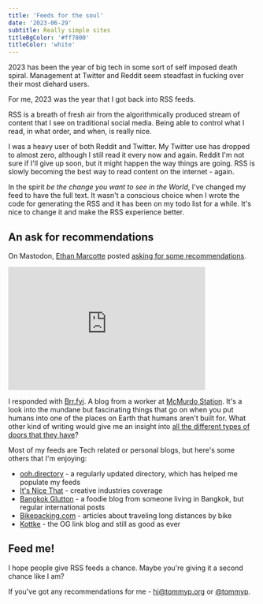 ```yaml
---
title: 'Feeds for the soul'
date: '2023-06-29'
subtitle: Really simple sites
titleBgColor: '#ff7800'
titleColor: 'white'
---
```


2023 has been the year of big tech in some sort of self imposed death spiral. Management at Twitter and Reddit seem steadfast in fucking over their most diehard users.

For me, 2023 was the year that I got back into RSS feeds.

RSS is a breath of fresh air from the algorithmically produced stream of content that I see on traditional social media. Being able to control what I read, in what order, and when, is really nice.

I was a heavy user of both Reddit and Twitter. My Twitter use has dropped to almost zero, although I still read it every now and again. Reddit I'm not sure if I'll give up soon, but it might happen the way things are going. RSS is slowly becoming the best way to read content on the internet - again.

In the spirit _be the change you want to see in the World_, I've changed my feed to have the full text. It wasn't a conscious choice when I wrote the code for generating the RSS and it has been on my todo list for a while. It's nice to change it and make the RSS experience better.

## An ask for recommendations

On Mastodon, [Ethan Marcotte](https://ethanmarcotte.com/) posted [asking for some recommendations](https://follow.ethanmarcotte.com/@beep/110622733547605386).

<iframe src="https://follow.ethanmarcotte.com/@beep/110622733547605386/embed" class="mastodon-embed" style="max-width: 100%; border: 0" width="400" height="250" allowfullscreen="allowfullscreen"></iframe>

I responded with [Brr.fyi](https://brr.fyi/). A blog from a worker at [McMurdo Station](https://en.wikipedia.org/wiki/McMurdo_Station). It's a look into the mundane but fascinating things that go on when you put humans into one of the places on Earth that humans aren't built for. What other kind of writing would give me an insight into [all the different types of doors that they have](https://brr.fyi/posts/doors-of-mcmurdo)?

Most of my feeds are Tech related or personal blogs, but here's some others that I'm enjoying:

- [ooh.directory](https://ooh.directory/) - a regularly updated directory, which has helped me populate my feeds
- [It's Nice That](https://www.itsnicethat.com/) - creative industries coverage
- [Bangkok Glutton](https://bangkokglutton.com/) - a foodie blog from someone living in Bangkok, but regular international posts
- [Bikepacking.com](https://bikepacking.com/) - articles about traveling long distances by bike
- [Kottke](https://kottke.org/) - the OG link blog and still as good as ever

## Feed me!

I hope people give RSS feeds a chance. Maybe you're giving it a second chance like I am?

If you've got any recommendations for me - [hi@tommyp.org](mailto:hi@tommyp.org) or [@tommyp](https://mastodon.social/@tommyp).
